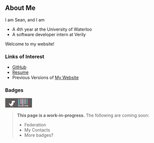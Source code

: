 ## About Me

I am Sean, and I am

 - A 4th year at the University of Waterloo
 - A software developer intern at Verily

Welcome to my website!

### Links of Interest
- [GitHub](https://github.com/sean01zhang)
- [Resume](/resume.pdf)
- Previous Versions of [My Website](./posts/previterations)
### Badges

![](badges/hxdino.gif)

> **This page is a work-in-progress.** The following are coming soon:
> - Federation
> - My Contacts
> - More badges?